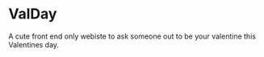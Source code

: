 # ValDay
A cute front end only webiste to ask someone out to be your valentine this Valentines day.
